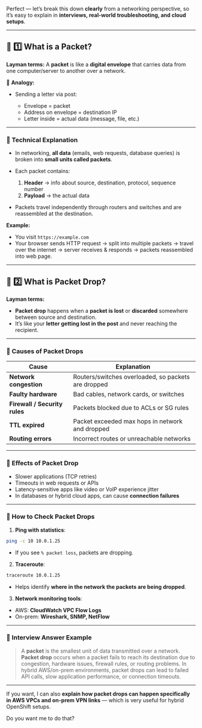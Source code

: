 Perfect — let’s break this down **clearly** from a networking perspective, so it’s easy to explain in **interviews, real-world troubleshooting, and cloud setups**.

---

## 🧩 1️⃣ What is a Packet?

**Layman terms:**
A **packet** is like a **digital envelope** that carries data from one computer/server to another over a network.

💬 **Analogy:**

* Sending a letter via post:

  * Envelope = packet
  * Address on envelope = destination IP
  * Letter inside = actual data (message, file, etc.)

---

### 🔹 Technical Explanation

* In networking, **all data** (emails, web requests, database queries) is broken into **small units called packets**.
* Each packet contains:

  1. **Header** → info about source, destination, protocol, sequence number
  2. **Payload** → the actual data
* Packets travel independently through routers and switches and are reassembled at the destination.

**Example:**

* You visit `https://example.com`
* Your browser sends HTTP request → split into multiple packets → travel over the internet → server receives & responds → packets reassembled into web page.

---

## 🧩 2️⃣ What is Packet Drop?

**Layman terms:**

* **Packet drop** happens when a **packet is lost** or **discarded** somewhere between source and destination.
* It’s like your **letter getting lost in the post** and never reaching the recipient.

---

### 🔹 Causes of Packet Drops

| Cause                         | Explanation                                         |
| ----------------------------- | --------------------------------------------------- |
| **Network congestion**        | Routers/switches overloaded, so packets are dropped |
| **Faulty hardware**           | Bad cables, network cards, or switches              |
| **Firewall / Security rules** | Packets blocked due to ACLs or SG rules             |
| **TTL expired**               | Packet exceeded max hops in network and dropped     |
| **Routing errors**            | Incorrect routes or unreachable networks            |

---

### 🔹 Effects of Packet Drop

* Slower applications (TCP retries)
* Timeouts in web requests or APIs
* Latency-sensitive apps like video or VoIP experience jitter
* In databases or hybrid cloud apps, can cause **connection failures**

---

### 🔹 How to Check Packet Drops

1. **Ping with statistics**:

```bash
ping -c 10 10.0.1.25
```

* If you see `% packet loss`, packets are dropping.

2. **Traceroute**:

```bash
traceroute 10.0.1.25
```

* Helps identify **where in the network the packets are being dropped**.

3. **Network monitoring tools**:

* AWS: **CloudWatch VPC Flow Logs**
* On-prem: **Wireshark, SNMP, NetFlow**

---

### 🔹 Interview Answer Example

> A **packet** is the smallest unit of data transmitted over a network.
> **Packet drop** occurs when a packet fails to reach its destination due to congestion, hardware issues, firewall rules, or routing problems.
> In hybrid AWS/on-prem environments, packet drops can lead to failed API calls, slow application performance, or connection timeouts.

---

If you want, I can also **explain how packet drops can happen specifically in AWS VPCs and on-prem VPN links** — which is very useful for hybrid OpenShift setups.

Do you want me to do that?
